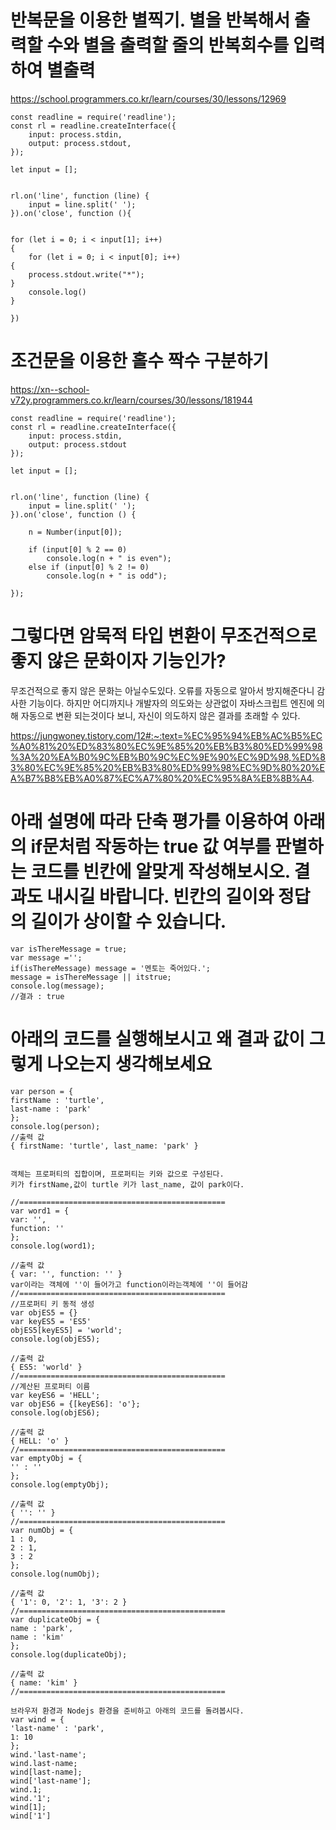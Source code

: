 
# 반복문을 이용한 별찍기. 별을 반복해서 출력할 수와 별을 출력할 줄의 반복회수를 입력하여 별출력

https://school.programmers.co.kr/learn/courses/30/lessons/12969

``` JS
const readline = require('readline');
const rl = readline.createInterface({
    input: process.stdin,
    output: process.stdout,
});

let input = [];


rl.on('line', function (line) {
    input = line.split(' ');
}).on('close', function (){


for (let i = 0; i < input[1]; i++)
{
    for (let i = 0; i < input[0]; i++)
{
    process.stdout.write("*");
}
    console.log()
}

})
```

# 조건문을 이용한 홀수 짝수 구분하기

https://xn--school-v72y.programmers.co.kr/learn/courses/30/lessons/181944
``` JS
const readline = require('readline');
const rl = readline.createInterface({
    input: process.stdin,
    output: process.stdout
});

let input = [];


rl.on('line', function (line) {
    input = line.split(' ');
}).on('close', function () {

    n = Number(input[0]);

    if (input[0] % 2 == 0)
        console.log(n + " is even");
    else if (input[0] % 2 != 0)
        console.log(n + " is odd");

});
```





# 그렇다면 암묵적 타입 변환이 무조건적으로 좋지 않은 문화이자 기능인가?

무조건적으로 좋지 않은 문화는 아닐수도있다. 오류를 자동으로 알아서 방지해준다니 감사한 기능이다.
하지만 어디까지나 개발자의 의도와는 상관없이 자바스크립트 엔진에 의해 자동으로 변환 되는것이다 보니, 자신이 의도하지 않은 결과를 초래할 수 있다. 

https://jungwoney.tistory.com/12#:~:text=%EC%95%94%EB%AC%B5%EC%A0%81%20%ED%83%80%EC%9E%85%20%EB%B3%80%ED%99%98%3A%20%EA%B0%9C%EB%B0%9C%EC%9E%90%EC%9D%98,%ED%83%80%EC%9E%85%20%EB%B3%80%ED%99%98%EC%9D%80%20%EA%B7%B8%EB%A0%87%EC%A7%80%20%EC%95%8A%EB%8B%A4.

# 아래 설명에 따라 단축 평가를 이용하여 아래의 if문처럼 작동하는 true 값 여부를 판별하는 코드를 빈칸에 알맞게 작성해보시오. 결과도 내시길 바랍니다. 빈칸의 길이와 정답의 길이가 상이할 수 있습니다.

``` JS
var isThereMessage = true;
var message ='';
if(isThereMessage) message = '멘토는 죽어있다.';
message = isThereMessage || itstrue;
console.log(message);
//결과 : true
```





# 아래의 코드를 실행해보시고 왜 결과 값이 그렇게 나오는지 생각해보세요
``` JS
var person = {
firstName : 'turtle',
last-name : 'park'
};
console.log(person);
//출력 값
{ firstName: 'turtle', last_name: 'park' }


객체는 프로퍼티의 집합이며, 프로퍼티는 키와 값으로 구성된다.
키가 firstName,값이 turtle 키가 last_name, 값이 park이다.

//==============================================
var word1 = {
var: '',
function: ''
};
console.log(word1);

//출력 값
{ var: '', function: '' }
var이라는 객체에 ''이 들어가고 function이라는객체에 ''이 들어감
//==============================================
//프로퍼티 키 동적 생성
var objES5 = {}
var keyES5 = 'ES5'
objES5[keyES5] = 'world';
console.log(objES5);

//출력 값
{ ES5: 'world' }
//==============================================
//계산된 프로퍼티 이름
var keyES6 = 'HELL';
var objES6 = {[keyES6]: 'o'};
console.log(objES6);

//출력 값
{ HELL: 'o' }
//==============================================
var emptyObj = {
'' : ''
};
console.log(emptyObj);

//출력 값
{ '': '' }
//==============================================
var numObj = {
1 : 0,
2 : 1,
3 : 2
};
console.log(numObj);

//출력 값
{ '1': 0, '2': 1, '3': 2 }
//==============================================
var duplicateObj = {
name : 'park',
name : 'kim'
};
console.log(duplicateObj);

//출력 값
{ name: 'kim' }
//==============================================
```


```JS
브라우저 환경과 Nodejs 환경을 준비하고 아래의 코드를 돌려봅시다.
var wind = {
'last-name' : 'park',
1: 10
};
wind.'last-name';
wind.last-name;
wind[last-name];
wind['last-name'];
wind.1;
wind.'1';
wind[1];
wind['1']
```
